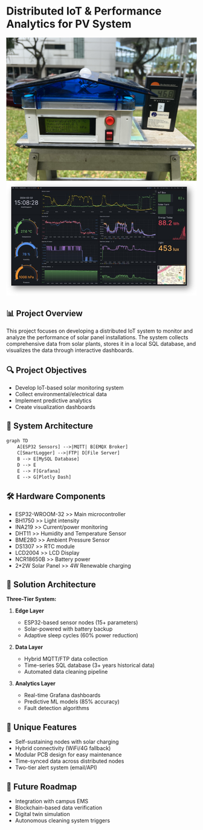 # Distributed IoT & Performance Analytics for PV System

<img src="images/IMG_2418.jpg" width="600" alt="image">
<img src="images/grafana.jpg" width="600" alt="image">

## 📊 Project Overview
This project focuses on developing a distributed IoT system to monitor and analyze the performance of solar panel installations. 
The system collects comprehensive data from solar plants, stores it in a local SQL database, and visualizes the data through interactive dashboards.

## 🔍 Project Objectives
- Develop IoT-based solar monitoring system
- Collect environmental/electrical data
- Implement predictive analytics
- Create visualization dashboards

## 🌱 System Architecture
```mermaid
graph TD
    A[ESP32 Sensors] -->|MQTT| B[EMQX Broker]
    C[SmartLogger] -->|FTP| D[File Server]
    B --> E[MySQL Database]
    D --> E
    E --> F[Grafana]
    E --> G[Plotly Dash]
```

## 🛠️ Hardware Components
- ESP32-WROOM-32 >> Main microcontroller
- BH1750 >> Light intensity
- INA219 >> Current/power monitoring
- DHT11 >> Humidity and Temperature Sensor
- BME280 >> Ambient Pressure Sensor
- DS1307 >> RTC module
- LCD2004 >> LCD Display
- NCR18650B	>> Battery power
- 2*2W Solar Panel >> 4W Renewable charging

## 🚀 Solution Architecture
**Three-Tier System:**
1. **Edge Layer**  
   - ESP32-based sensor nodes (15+ parameters)  
   - Solar-powered with battery backup  
   - Adaptive sleep cycles (60% power reduction)

2. **Data Layer**  
   - Hybrid MQTT/FTP data collection  
   - Time-series SQL database (3+ years historical data)  
   - Automated data cleaning pipeline

3. **Analytics Layer**  
   - Real-time Grafana dashboards  
   - Predictive ML models (85% accuracy)  
   - Fault detection algorithms

## 🌟 Unique Features
- Self-sustaining nodes with solar charging
- Hybrid connectivity (WiFi/4G fallback)
- Modular PCB design for easy maintenance
- Time-synced data across distributed nodes
- Two-tier alert system (email/API)

## 🔮 Future Roadmap
- Integration with campus EMS
- Blockchain-based data verification
- Digital twin simulation
- Autonomous cleaning system triggers

